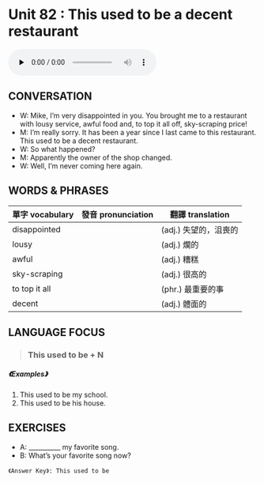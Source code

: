 # Unit 82 : This used to be a decent restaurant

<audio controls preload="none">
  <source src="https://channelplus.ner.gov.tw/api/audio/5ad2e62ff95e3500064f433d">
</audio>

## CONVERSATION
* W: Mike, I’m very disappointed in you. You brought me to a restaurant with lousy service, awful food and, to top it all off, sky-scraping price! 
* M: I’m really sorry. It has been a year since I last came to this restaurant. This used to be a decent restaurant. 
* W: So what happened? 
* M: Apparently the owner of the shop changed. 
* W: Well, I’m never coming here again.

## WORDS & PHRASES
單字 vocabulary|發音 pronunciation|翻譯 translation
---|---|---
disappointed||(adj.) 失望的，沮喪的
lousy||(adj.) 爛的
awful||(adj.) 糟糕
sky-scraping||(adj.) 很高的
to top it all||(phr.) 最重要的事
decent||(adj.) 體面的

## LANGUAGE FOCUS 
> <h3>This used to be + N</h3>

##### 《Examples》
1. This used to be my school.
2. This used to be his house.

## EXERCISES 
* A: __________ my favorite song.
* B: What’s your favorite song now?

`《Answer Key》: This used to be`